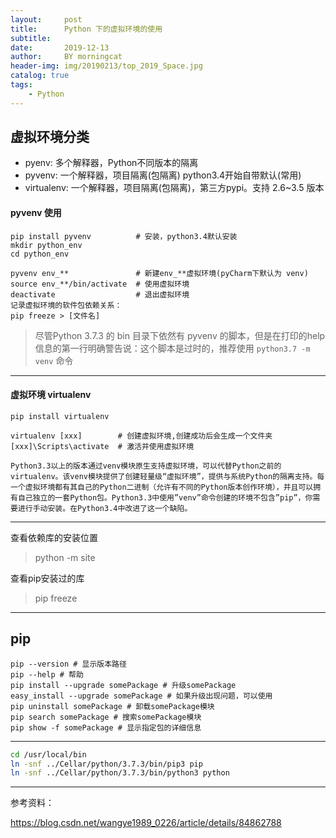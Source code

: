 ```yaml
---
layout:     post
title:      Python 下的虚拟环境的使用
subtitle:   
date:       2019-12-13
author:     BY morningcat
header-img: img/20190213/top_2019_Space.jpg
catalog: true
tags:
    - Python
---
```



## 虚拟环境分类

- pyenv: 多个解释器，Python不同版本的隔离
- pyvenv: 一个解释器，项目隔离(包隔离) python3.4开始自带默认(常用)
- virtualenv: 一个解释器，项目隔离(包隔离)，第三方pypi。支持 2.6~3.5 版本


#### pyvenv 使用

```
pip install pyvenv          # 安装，python3.4默认安装
mkdir python_env
cd python_env

pyvenv env_**               # 新建env_**虚拟环境(pyCharm下默认为 venv)
source env_**/bin/activate  # 使用虚拟环境
deactivate                  # 退出虚拟环境
记录虚拟环境的软件包依赖关系：
pip freeze > [文件名]
```

> 尽管Python 3.7.3 的 bin 目录下依然有 pyvenv 的脚本，但是在打印的help信息的第一行明确警告说：这个脚本是过时的，推荐使用 `python3.7 -m venv` 命令

---

#### 虚拟环境 virtualenv

```
pip install virtualenv

virtualenv [xxx]        # 创建虚拟环境,创建成功后会生成一个文件夹
[xxx]\Scripts\activate  # 激活并使用虚拟环境

Python3.3以上的版本通过venv模块原生支持虚拟环境，可以代替Python之前的virtualenv。该venv模块提供了创建轻量级“虚拟环境”，提供与系统Python的隔离支持。每一个虚拟环境都有其自己的Python二进制（允许有不同的Python版本创作环境），并且可以拥有自己独立的一套Python包。Python3.3中使用”venv”命令创建的环境不包含”pip”，你需要进行手动安装。在Python3.4中改进了这一个缺陷。
```
---

查看依赖库的安装位置

> python -m site 

查看pip安装过的库

> pip freeze

---

## pip

```
pip --version # 显示版本路径
pip --help # 帮助
pip install --upgrade somePackage # 升级somePackage
easy_install --upgrade somePackage # 如果升级出现问题，可以使用
pip uninstall somePackage # 卸载somePackage模块
pip search somePackage # 搜索somePackage模块
pip show -f somePackage # 显示指定包的详细信息
```

---

```bash
cd /usr/local/bin
ln -snf ../Cellar/python/3.7.3/bin/pip3 pip
ln -snf ../Cellar/python/3.7.3/bin/python3 python
```

---

参考资料：

https://blog.csdn.net/wangye1989_0226/article/details/84862788
